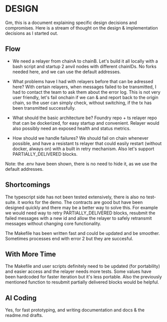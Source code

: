 # DESIGN

Gm, this is a document explaining specific design decisions and compromises. 
Here is a stream of thought on the design & implementation decisions as I started out.

## Flow

- We need a relayer from chainA to chainB. 
Let's build it all locally with a bash script and startup 2 anvil nodes with different chainIDs. No forks needed here, and we can use the default addresses.

- What problems have I had with relayers before that can be adressed here?
With certain relayers, when messages failed to be transmitted, I had to contact the team to ask them about the error log. This is not very user friendly, let's fail onchain if we can & and report back to the origin chain, so the user can simply check, without switching, if the tx has been transmitted successfully. 

- What should the basic architecture be?
Foundry repo + ts relayer repo that can be dockerized, for easy startup and convenient. Relayer would also possibly need an exposed health and status metrics.

- How should we handle failures?
We should fail on chain whenever possible, and have a resistant ts relayer that could easily restart (without docker, always on) with a built in retry mechanism.
Also let's support PARTIALLY_DELIVERED blocks.

Note: the .env have been shown, there is no need to hide it, as we use the default addresses.

## Shortcomings

The typescript side has not been tested extensively, there is also no test-suite. it works for the demo.
The contracts are good but have been designed quickly and there may be a better way to solve this.
For example we would need way to retry PARTIALLY_DELIVERED blocks, resubmit the failed messages with a new id and allow the relayer to safely retransmit messages without changing core functionality.

The Makefile has been written fast and could be updated and be smoother. Sometimes processes end with error 2 but they are succesful. 


## With More Time

The Makefile and user scripts definitely need to be updated (for portability) and easier access and the relayer needs more tests. Some values have been hardcoded for faster iteration but it's less portable. Also the previously mentioned function to resubmit partially delivered blocks would be helpful. 	


## AI Coding

Yes, for fast prototyping, and writing documentation and docs & the readme.md drafts.
